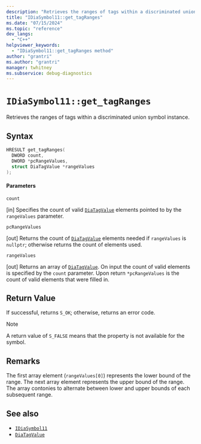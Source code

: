 ```yaml
---
description: "Retrieves the ranges of tags within a discriminated union symbol instance."
title: "IDiaSymbol11::get_tagRanges"
ms.date: "07/15/2024"
ms.topic: "reference"
dev_langs:
  - "C++"
helpviewer_keywords:
  - "IDiaSymbol11::get_tagRanges method"
author: "grantri"
ms.author: "grantri"
manager: twhitney
ms.subservice: debug-diagnostics
---
```

# `IDiaSymbol11::get_tagRanges`

Retrieves the ranges of tags within a discriminated union symbol instance.

## Syntax

```C++
HRESULT get_tagRanges(
  DWORD count,
  DWORD *pcRangeValues,
  struct DiaTagValue *rangeValues
);
```

#### Parameters

 `count`

[in] Specifies the count of valid [`DiaTagValue`](../../debugger/debug-interface-access/diatagvalue.md) elements pointed to by the `rangeValues` parameter.

 `pcRangeValues`

[out] Returns the count of [`DiaTagValue`](../../debugger/debug-interface-access/diatagvalue.md) elements needed if `rangeValues` is `nullptr`; otherwise returns the count of elements used.

 `rangeValues`

[out] Returns an array of [`DiaTagValue`](../../debugger/debug-interface-access/diatagvalue.md). On input the count of valid elements is specified by the `count` parameter. Upon return `*pcRangeValues` is the count of valid elements that were filled in.

## Return Value

 If successful, returns `S_OK`; otherwise, returns an error code.

> [!NOTE]
> A return value of `S_FALSE` means that the property is not available for the symbol.

## Remarks

The first array element (`rangeValues[0]`) represents the lower bound of the range. The next array element represents the upper bound of the range. The array contonies to alternate between lower and upper bounds of each subsequent range.

## See also

- [`IDiaSymbol11`](../../debugger/debug-interface-access/idiasymbol11.md)
- [`DiaTagValue`](../../debugger/debug-interface-access/diatagvalue.md)

